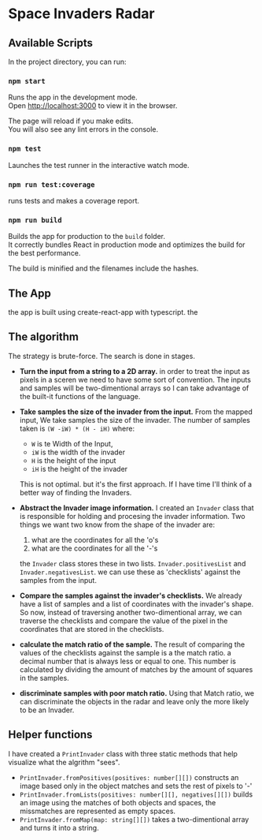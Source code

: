 # Space Invaders Radar

## Available Scripts

In the project directory, you can run:

### `npm start`

Runs the app in the development mode.\
Open [http://localhost:3000](http://localhost:3000) to view it in the browser.

The page will reload if you make edits.\
You will also see any lint errors in the console.

### `npm test`

Launches the test runner in the interactive watch mode.

### `npm run test:coverage`

runs tests and makes a coverage report.
### `npm run build`

Builds the app for production to the `build` folder.\
It correctly bundles React in production mode and optimizes the build for the best performance.

The build is minified and the filenames include the hashes.

## The App

the app is built using create-react-app with typescript. the
## The algorithm
The strategy is brute-force. The search is done in stages.

- **Turn the input from a string to a 2D array.** in order to treat the input as pixels in a sceren we need to have some sort of convention. The inputs and samples will be two-dimentional arrays so I can take advantage of the built-it functions of the language.

- **Take samples the size of the invader from the input.** From the mapped input, We take samples the size of the invader.
The number of samples taken is `(W -iW) * (H - iH)` where:
    - `W` is te Width of the Input,
    - `iW` is the width of the invader
    - `H` is the height of the input
    - `iH` is the height of the invader

    This is not optimal. but it's the first approach. If I have time I'll think of a better way of finding the Invaders.

- **Abstract the Invader image information.** I created an `Invader` class that is responsible for holding and procesing the invader information. Two things we want two know from the shape of the invader are:
    1. what are the coordinates for all the 'o's
    2. what are the coordinates for all the '-'s

    the `Invader` class stores these in two lists. `Invader.positivesList` and `Invader.negativesList`. we can use these as 'checklists' against the samples from the input.

- **Compare the samples against the invader's checklists.** We already have a list of samples and a list of coordinates with the invader's shape. So now, instead of traversing another two-dimentional array, we can traverse the checklists and compare the value of the pixel in the coordinates that are stored in the checklists.

- **calculate the match ratio of the sample.** The result of comparing the values of the checklists against the sample is a the match ratio. a decimal number that is always less or equal to one. This number is calculated by dividing the amount of matches by the amount of squares in the samples.

- **discriminate samples with poor match ratio.** Using that Match ratio, we can discriminate the objects in the radar and leave only the more likely to be an Invader.


## Helper functions
I have created a `PrintInvader` class with three static methods that help visualize what the algrithm "sees".
- `PrintInvader.fromPositives(positives: number[][])` constructs an image based only in the object matches and sets the rest of pixels to '-'
- `PrintInvader.fromLists(positives: number[][], negatives[][])` builds an image using the matches of both objects and spaces, the missmatches are represented as empty spaces.
- `PrintInvader.fromMap(map: string[][])` takes a two-dimentional array and turns it into a string.

